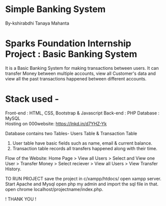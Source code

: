 # Simple Banking System
By-kshirabdhi Tanaya Mahanta

# Sparks Foundation Internship Project : Basic Banking System  
It is a Basic Banking System for making transactions between users. It can transfer Money between multiple accounts, view all Customer's data and view all the past transactions happened between different accounts.  

# Stack used - 
Front-end : HTML, CSS, Bootstrap & Javascript 
Back-end : PHP 
Database : MySQL   
Hosting on 000website: https://lnkd.in/d7YHZ-Yk

Database contains two Tables- Users Table & Transaction Table 
1. User table have basic fields such as name, email & current balance. 
2. Transaction table records all transfers happened along with their time.  

Flow of the Website: Home Page > View all Users > Select and View one User > Transfer Money > Select reciever > View all Users > View Transfer History.

TO RUN PROJECT save the project in c/xampp/htdocs/ open xampp server. Start Apache and Mysql open php my admin and import the sql file in that. open chrome localhost/projectname/index.php.

! THANK YOU !
